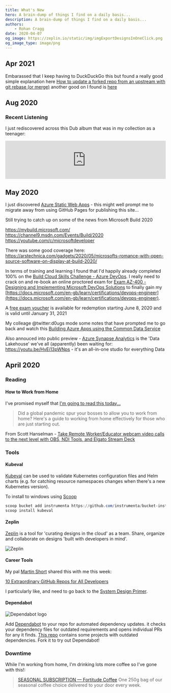 ```yaml
---
title: What's New
hero: A brain-dump of things I find on a daily basis...
description: A brain-dump of things I find on a daily basis...
authors:
    - Rohan Cragg
date: 2020-04-07
og_image: https://zeplin.io/static/img/imgExportDesignsInOneClick.png
og_image_type: image/png
---
```


## Apr 2021

Embarassed that I keep having to DuckDuckGo this but found a really good simple explanation here [How to update a forked repo from an upstream with git rebase (or merge)](https://timonweb.com/misc/how-to-update-a-forked-repo-from-an-upstream-with-git-rebase-or-merge/) another good on I found is [here](https://medium.com/sweetmeat/how-to-keep-a-downstream-git-repository-current-with-upstream-repository-changes-10b76fad6d97)

## Aug 2020

### Recent Listening

I just rediscovered across this Dub album that was in my collection as a teenager:

<iframe style="border: 0; width: 100%; height: 120px;" src="https://bandcamp.com/EmbeddedPlayer/album=2099528426/size=large/bgcol=333333/linkcol=9a64ff/tracklist=false/artwork=small/transparent=true/" seamless><a href="http://dubsyndicate.bandcamp.com/album/tunes-from-the-missing-channel">Tunes From The Missing Channel by Dub Syndicate</a></iframe>

## May 2020

I just discovered [Azure Static Web Apps](https://docs.microsoft.com/en-gb/azure/static-web-apps/overview) - this might well prompt me to migrate away from using GitHub Pages for publishing this site...

Still trying to catch up on some of the news from Microsoft Build 2020

https://mybuild.microsoft.com/
https://channel9.msdn.com/Events/Build/2020
https://youtube.com/c/microsoftdeveloper

There was some good coverage here: https://arstechnica.com/gadgets/2020/05/microsofts-romance-with-open-source-software-on-display-at-build-2020/

In terms of training and learning I found that I'd happily already completed 100% on the [Build Cloud Skills Challenge - Azure DevOps](https://docs.microsoft.com/en-us/users/buildcloudskillschallenge/collections/60j5u7og741dgd). I really need to crack on and re-book an online proctored exam for [Exam AZ-400 - Designing and Implementing Microsoft DevOps Solutions](https://docs.microsoft.com/en-gb/learn/certifications/exams/az-400) to finally gain my [https://docs.microsoft.com/en-gb/learn/certifications/devops-engineer](https://docs.microsoft.com/en-gb/learn/certifications/devops-engineer).

A [free exam voucher](https://docs.microsoft.com/en-us/learn/certifications/microsoft-build-cloud-skills-challenge-2020-free-certification-exam-offer) is available for redemption starting June 8, 2020 and is valid until January 31, 2021

My colleage @twitter:d0ugs mode some notes that have prompted me to go back and watch this [Building Azure Apps using the Common Data Service](https://www.youtube.com/watch?v=8My4Nh2MUEo)

Also annouced into public preview - [Azure Synapse Analytics](https://docs.microsoft.com/en-us/azure/synapse-analytics/overview-what-is) is the 'Data Lakehouse' we've all (apparently) been waiting for: https://youtu.be/HvEi13pWNps - it's an all-in-one studio for everything Data

## April 2020

### Reading

#### How to Work from Home

I've promised myself that [I'm going to read this today...](https://haacked.com/archive/2020/03/03/how-to-work-from-home/)
> Did a global pandemic spur your bosses to allow you to work from home? Here's a guide to working from home effectively for those who are just starting out.

From Scott Hanselman - [Take Remote Worker/Educator webcam video calls to the next level with OBS, NDI Tools, and Elgato Stream Deck](https://www.hanselman.com/blog/TakeRemoteWorkerEducatorWebcamVideoCallsToTheNextLevelWithOBSNDIToolsAndElgatoStreamDeck.aspx)

### Tools

#### Kubeval

[Kubeval](https://kubeval.instrumenta.dev/) can be used to validate Kubernetes configuration files and Helm charts (e.g. for catching resource namespaces changes when there's a new Kubernetes version).

To install to windows using [Scoop](/misc/scoop)

```powershell
scoop bucket add instrumenta https://github.com/instrumenta/bucket-instrumenta
scoop install kubeval
```

#### Zeplin

[Zeplin](https://zeplin.io/why-zeplin) is a tool for 'curating designs in the cloud' as a team. Share, organize and collaborate on designs 'built with developers in mind'.

![Zeplin](https://zeplin.io/static/img/imgExportDesignsInOneClick.png)

#### Career Tools

My pal [Martin Short](https://mashort.github.io/) shared this with me this week:

[10 Extraordinary GitHub Repos for All Developers](https://medium.com/better-programming/10-extraordinary-github-repos-for-all-developers-939cdeb28ad0)

I particularly like, and need to go back to the [System Design Primer](https://github.com/donnemartin/system-design-primer).

#### Dependabot

![Dependabot logo](https://avatars3.githubusercontent.com/u/27347476?s=200&v=4)

Add [Dependabot](https://dependabot.com/) to your repo for automated dependency updates. it checks your dependency files for outdated requirements and opens individual PRs for any it finds. [This repo](https://github.com/dependabot/demo) contains some projects with outdated dependencies. Fork it to try out Dependabot!

### Downtime

While I'm working from home, I'm drinking lots more coffee so I've gone with this!:
> [SEASONAL SUBSCRIPTION — Fortitude Coffee](https://www.fortitudecoffee.com/subscriptions/seasonalweekly)
> One 250g bag of our seasonal coffee choice delivered to your door every week.